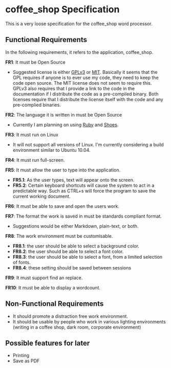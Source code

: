 # coffee_shop Specification

This is a very loose specification for the coffee_shop word processor. 

## Functional Requirements

In the following requirements, it refers to the application, coffee_shop.

**FR1**: It must be Open Source

 * Suggested license is either [GPLv3](http://www.gnu.org/licenses/gpl.html) or [MIT](http://en.wikipedia.org/wiki/MIT_License). Basically it seems that the GPL requires if anyone is to ever use my code, they need to keep the code open source. The MIT license does not seem to require this. GPLv3 also requires that I provide a link to the code in the documentation if I distribute the code as a pre-compiled binary. Both licenses require that I distribute the license itself with the code and any pre-complied binaries.

**FR2**: The language it is written in must be Open Source

 * Currently I am planning on using [Ruby](http://www.ruby-lang.org/en/) and [Shoes](http://github.com/shoes/shoes).

**FR3**: It must run on Linux

 * It will not support all versions of Linux. I'm currently considering a build environment similar to Ubuntu 10.04.

**FR4**: It must run full-screen.

**FR5**: It must allow the user to type into the application.
 
 * **FR5.1**: As the user types, text will appear onto the screen.
 * **FR5.2**: Certain keyboard shortcuts will cause the system to act in a predictable way. Such as CTRL+s will force the program to save the current working document.

**FR6**: It must be able to save and open the users work.

**FR7**: The format the work is saved in must be standards compliant format.

 * Suggestions would be either Markdown, plain-text, or both.

**FR8**: The work environment must be customisable.
 
 * **FR8.1**: the user should be able to select a background color.
 * **FR8.2**: the user should be able to select a font color.
 * **FR8.3**: the user should be able to select a font, from a limited selection of fonts.
 * **FR8.4**: these setting should be saved between sessions

**FR9**: It must support find an replace.

**FR10**: It must be able to display a wordcount.
 
## Non-Functional Requirements

 * It should promote a distraction free work environment.
 * It should be usable by people who work in various lighting environments (writing in a coffee shop, dark room, corporate environment)

## Possible features for later

 * Printing
 * Save as PDF


